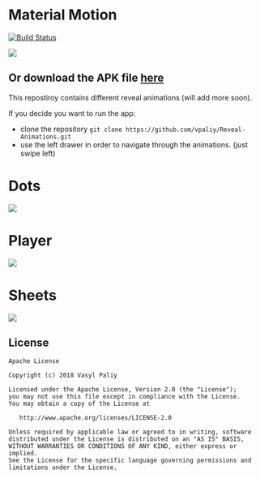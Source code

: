 # Material Motion
[![Build Status](https://travis-ci.org/vpaliyX/Reveal-Animations.svg?branch=master)](https://travis-ci.org/vpaliyX/Reveal-Animations)

<a href="https://play.google.com/store/apps/details?id=com.vpaliy.fabexploration">
<img src="https://github.com/vpaliyX/LoginConcept/blob/master/art/get_it.png" />
</a>

## Or download the APK file [here](https://github.com/vpaliyX/Material-Motion/releases/download/v1.0/app-release.apk) ##


This repostiroy contains different reveal animations (will add more soon).

If you decide you want to run the app:
- clone the repository `git clone https://github.com/vpaliy/Reveal-Animations.git`
- use the left drawer in order to navigate through the animations. (just swipe left)

# Dots #
![](https://github.com/vpaliyX/FabExploration/blob/master/art/dot.gif)


# Player #
![](https://github.com/vpaliyX/FabExploration/blob/master/art/player.gif)


# Sheets #
![](https://github.com/vpaliyX/FabExploration/blob/master/art/sheets.gif)


## License ##

``````
Apache License

Copyright (c) 2018 Vasyl Paliy

Licensed under the Apache License, Version 2.0 (the "License");
you may not use this file except in compliance with the License.
You may obtain a copy of the License at

   http://www.apache.org/licenses/LICENSE-2.0

Unless required by applicable law or agreed to in writing, software
distributed under the License is distributed on an "AS IS" BASIS,
WITHOUT WARRANTIES OR CONDITIONS OF ANY KIND, either express or implied.
See the License for the specific language governing permissions and
limitations under the License.
``````
